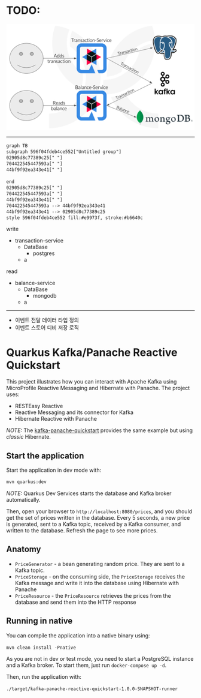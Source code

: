 # TODO: 

![img.png](img.png)

---

```mermaid
graph TB
subgraph 596f04fdeb4ce552["Untitled group"]
02905d8c77389c25[" "]
704422545447593a[" "]
44bf9f92ea343e41[" "]

end
02905d8c77389c25[" "]
704422545447593a[" "]
44bf9f92ea343e41[" "]
704422545447593a --> 44bf9f92ea343e41
44bf9f92ea343e41 --> 02905d8c77389c25
style 596f04fdeb4ce552 fill:#e9973f, stroke:#b6640c

```


write
- transaction-service
  - DataBase
    - postgres
  - a  


read
- balance-service
    - DataBase
        - mongodb
  - a
---

- 이벤트 전달 데이터 타입 정의
- 이벤트 스토어 디비 저장 로직








Quarkus Kafka/Panache Reactive Quickstart
=========================================

This project illustrates how you can interact with Apache Kafka using MicroProfile Reactive Messaging and Hibernate with Panache.
The project uses:

* RESTEasy Reactive
* Reactive Messaging and its connector for Kafka
* Hibernate Reactive with Panache

_NOTE:_ The [kafka-panache-quickstart](../kafka-panache-quickstart) provides the same example but using _classic_ Hibernate.

## Start the application

Start the application in dev mode with:

```bash
mvn quarkus:dev
```

_NOTE:_ Quarkus Dev Services starts the database and Kafka broker automatically.

Then, open your browser to `http://localhost:8080/prices`, and you should get the set of prices written in the database.
Every 5 seconds, a new price is generated, sent to a Kafka topic, received by a Kafka consumer, and written to the database.
Refresh the page to see more prices.

## Anatomy

* `PriceGenerator` - a bean generating random price. They are sent to a Kafka topic.
* `PriceStorage` - on the consuming side, the `PriceStorage` receives the Kafka message and write it into the database using Hibernate with Panache
* `PriceResource`  - the `PriceResource` retrieves the prices from the database and send them into the HTTP response

## Running in native

You can compile the application into a native binary using:

`mvn clean install -Pnative`

As you are not in dev or test mode, you need to start a PostgreSQL instance and a Kafka broker.
To start them, just run `docker-compose up -d`.

Then, run the application with:

`./target/kafka-panache-reactive-quickstart-1.0.0-SNAPSHOT-runner` 
